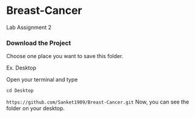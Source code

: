 # Breast-Cancer
Lab Assignment 2

### Download the Project

Choose one place you want to save this folder.

Ex. Desktop

Open your terminal and type

`cd Desktop`

`https://github.com/Sanket1909/Breast-Cancer.git`
Now, you can see the folder on your desktop.


